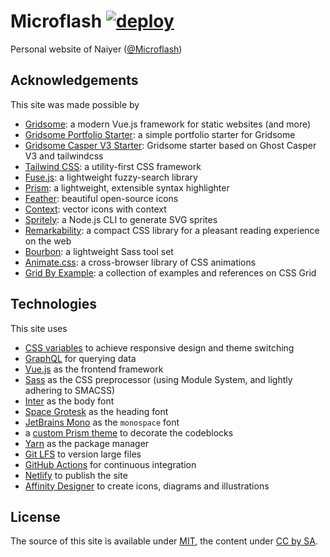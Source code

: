 # Microflash [![deploy](https://github.com/Microflash/site/workflows/deploy/badge.svg)](https://github.com/Microflash/site/actions)

Personal website of Naiyer ([@Microflash](https://www.twitter.com/Microflash))

## Acknowledgements

This site was made possible by

- [Gridsome](https://gridsome.org/): a modern Vue.js framework for static websites (and more)
- [Gridsome Portfolio Starter](https://github.com/drehimself/gridsome-portfolio-starter): a simple portfolio starter for Gridsome
- [Gridsome Casper V3 Starter](https://github.com/noxify/gridsome-starter-casper-v3): Gridsome starter based on Ghost Casper V3 and tailwindcss
- [Tailwind CSS](https://tailwindcss.com/): a utility-first CSS framework
- [Fuse.js](https://fusejs.io/): a lightweight fuzzy-search library
- [Prism](https://prismjs.com/): a lightweight, extensible syntax highlighter
- [Feather](https://feathericons.com/): beautiful open-source icons
- [Context](https://github.com/Microflash/context): vector icons with context
- [Spritely](https://github.com/Microflash/spritely): a Node.js CLI to generate SVG sprites
- [Remarkability](https://remarkability.netlify.app): a compact CSS library for a pleasant reading experience on the web
- [Bourbon](https://www.bourbon.io/): a lightweight Sass tool set
- [Animate.css](https://github.com/daneden/animate.css): a cross-browser library of CSS animations
- [Grid By Example](https://gridbyexample.com/): a collection of examples and references on CSS Grid

## Technologies

This site uses

- [CSS variables](https://css-tricks.com/guides/css-custom-properties/) to achieve responsive design and theme switching
- [GraphQL](https://graphql.org/) for querying data
- [Vue.js](https://vuejs.org/) as the frontend framework
- [Sass](https://sass-lang.com/) as the CSS preprocessor (using Module System, and lightly adhering to SMACSS)
- [Inter](https://rsms.me/inter/) as the body font
- [Space Grotesk](https://github.com/floriankarsten/space-grotesk) as the heading font
- [JetBrains Mono](https://github.com/JetBrains/JetBrainsMono) as the `monospace` font
- a [custom Prism theme](https://github.com/Microflash/site/blob/main/src/assets/styles/derived/_syntax.scss) to decorate the codeblocks
- [Yarn](https://github.com/yarnpkg/yarn) as the package manager
- [Git LFS](https://github.com/git-lfs/git-lfs) to version large files
- [GitHub Actions](https://github.com/features/actions) for continuous integration
- [Netlify](https://netlify.com/) to publish the site
- [Affinity Designer](https://affinity.serif.com/en-gb/designer/) to create icons, diagrams and illustrations

## License

The source of this site is available under [MIT](./LICENSE), the content under [CC by SA](https://creativecommons.org/licenses/by-sa/4.0/).
